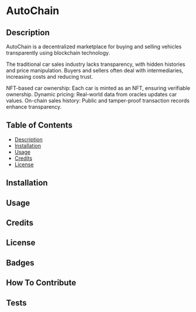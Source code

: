 # AutoChain

## Description
AutoChain is a decentralized marketplace for buying and selling vehicles transparently using blockchain technology.

The traditional car sales industry lacks transparency, with hidden histories and price manipulation.
Buyers and sellers often deal with intermediaries, increasing costs and reducing trust.

NFT-based car ownership: Each car is minted as an NFT, ensuring verifiable ownership.
Dynamic pricing: Real-world data from oracles updates car values.
On-chain sales history: Public and tamper-proof transaction records enhance transparency.

## Table of Contents
- [Description](#description)
- [Installation](#installation)
- [Usage](#usage)
- [Credits](#credits)
- [License](#license)

## Installation

## Usage

## Credits

## License

## Badges

## How To Contribute

## Tests
